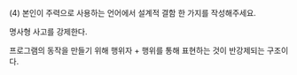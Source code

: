 (4) 본인이 주력으로 사용하는 언어에서 설계적 결함 한 가지를 작성해주세요.

명사형 사고를 강제한다.

프로그램의 동작을 만들기 위해 행위자 + 행위를 통해 표현하는 것이 반강제되는 구조이다.









